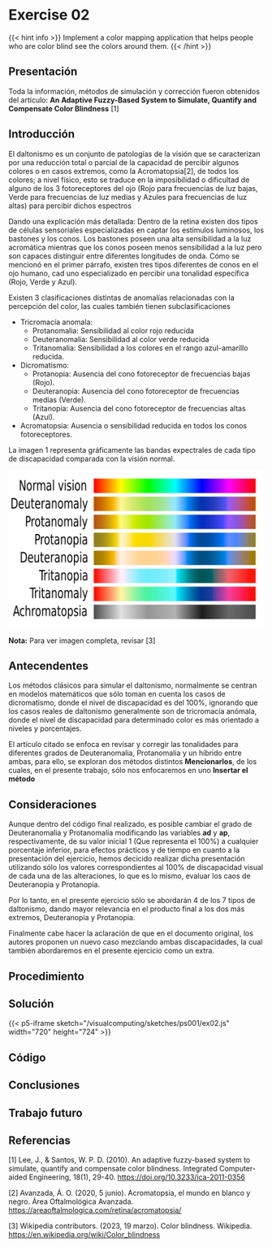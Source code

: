 # Exercise 02
{{< hint info >}}
Implement a color mapping application that helps people who are color blind see the colors around them.
{{< /hint >}}

## Presentación

Toda la información, métodos de simulación y corrección fueron obtenidos del artículo: **An Adaptive Fuzzy-Based System to Simulate, Quantify and Compensate Color Blindness** [1]

## Introducción

El daltonismo es un conjunto de patologías de la visión que se caracterizan por una reducción total o parcial de la capacidad de percibir algunos colores o en casos extremos, como la Acromatopsia[2], de todos los colores; a nivel físico, esto se traduce en la imposibilidad o dificultad de alguno de los 3 fotoreceptores del ojo (Rojo para frecuencias de luz bajas, Verde para frecuencias de luz medias y Azules para frecuencias de luz altas) para percibir dichos espectros

Dando una explicación más detallada: Dentro de la retina existen dos tipos de células sensoriales especializadas en captar los estímulos luminosos, los bastones y los conos. Los bastones poseen una alta sensibilidad a la luz acromática mientras que los conos poseen menos sensibilidad a la luz pero son capaces distinguir entre diferentes longitudes de onda. Cómo se mencionó en el primer párrafo, existen tres tipos diferentes de conos en el ojo humano, cad uno especializado en percibir una tonalidad específica (Rojo, Verde y Azul).

Existen 3 clasificaciones distintas de anomalías relacionadas con la percepción del color, las cuales también tienen subclasificaciones
- Tricromacía anomala:
    * Protanomalia: Sensibilidad al color rojo reducida
    * Deuteranomalia: Sensibilidad al color verde reducida
    * Tritanomalia: Sensibilidad a los colores en el rango azul-amarillo reducida.
- Dicromatismo: 
    * Protanopia: Ausencia del cono fotoreceptor de frecuencias bajas (Rojo).
    * Deuteranopia: Ausencia del cono fotoreceptor de frecuencias medias (Verde).
    * Tritanopia: Ausencia del cono fotoreceptor de frecuencias altas (Azul).
- Acromatopsia: Ausencia o sensibilidad reducida en todos los conos fotoreceptores.

La imagen 1 representa gráficamente las bandas expectrales de cada tipo de discapacidad comparada con la visión normal.

![Texto alternativo de la imagen](./content_resources/Color_blindness.svg.png)

**Nota:** Para ver imagen completa, revisar [3]

## Antecendentes

Los métodos clásicos para simular el daltonismo, normalmente se centran en modelos matemáticos que sólo toman en cuenta los casos de dicromatismo, donde el nivel de discapacidad es del 100%, ignorando que los casos reales de daltonismo generalmente son de tricromacía anómala, donde el nivel de discapacidad para determinado color es más orientado a niveles y porcentajes.

El artículo citado se enfoca en revisar y corregir las tonalidades para diferentes grados de Deuteranomalia, Protanomalia y un híbrido entre ambas, para ello, se exploran dos métodos distintos **Mencionarlos**, de los cuales, en el presente trabajo, sólo nos enfocaremos en uno **Insertar el método**

## Consideraciones

Aunque dentro del código final realizado, es posible cambiar el grado de Deuteranomalia y Protanomalia modificando las variables **ad** y **ap**, respectivamente, de su valor inicial 1 (Que representa el 100%) a cualquier porcentaje inferior, para efectos prácticos y de tiempo en cuanto a la presentación del ejercicio, hemos decicido realizar dicha presentación utilizando sólo los valores correspondientes al 100% de discapacidad visual de cada una de las alteraciones, lo que es lo mismo, evaluar los caos de Deuteranopia y Protanopia.

Por lo tanto, en el presente ejercicio sólo se abordarán 4 de los 7 tipos de daltonismo, dando mayor relevancia en el producto final a los dos más extremos, Deuteranopia y Protanopia.

Finalmente cabe hacer la aclaración de que en el documento original, los autores proponen un nuevo caso mezclando ambas discapacidades, la cual también abordaremos en el presente ejercicio como un extra.

## Procedimiento



## Solución
{{< p5-iframe sketch="/visualcomputing/sketches/ps001/ex02.js" width="720" height="724" >}}

## Código

## Conclusiones

## Trabajo futuro   

## Referencias
[1] Lee, J., & Santos, W. P. D. (2010). An adaptive fuzzy-based system to simulate, quantify and compensate color blindness. Integrated Computer-aided Engineering, 18(1), 29-40. https://doi.org/10.3233/ica-2011-0356

[2] Avanzada, Á. O. (2020, 5 junio). Acromatopsia, el mundo en blanco y negro. Área Oftalmológica Avanzada. https://areaoftalmologica.com/retina/acromatopsia/

[3] Wikipedia contributors. (2023, 19 marzo). Color blindness. Wikipedia. https://en.wikipedia.org/wiki/Color_blindness